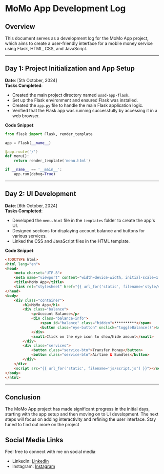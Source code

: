 # MoMo App Development Log

## Overview

This document serves as a development log for the MoMo App project, which aims to create a user-friendly interface for a mobile money service using Flask, HTML, CSS, and JavaScript.

---

## Day 1: Project Initialization and App Setup

**Date**: [5th October, 2024]  
**Tasks Completed**:
- Created the main project directory named `ussd-app-flask`.
- Set up the Flask environment and ensured Flask was installed.
- Created the `app.py` file to handle the main Flask application logic.
- Verified that the Flask app was running successfully by accessing it in a web browser.

**Code Snippet**:
```python
from flask import Flask, render_template

app = Flask(__name__)

@app.route('/')
def menu():
    return render_template('menu.html')

if __name__ == '__main__':
    app.run(debug=True)
```

---

## Day 2: UI Development

**Date**: [6th October, 2024]  
**Tasks Completed**:
- Developed the `menu.html` file in the `templates` folder to create the app's UI.
- Designed sections for displaying account balance and buttons for various services.
- Linked the CSS and JavaScript files in the HTML template.

**Code Snippet**:
```html
<!DOCTYPE html>
<html lang="en">
<head>
    <meta charset="UTF-8">
    <meta name="viewport" content="width=device-width, initial-scale=1.0">
    <title>MoMo App</title>
    <link rel="stylesheet" href="{{ url_for('static', filename='style/style.css') }}">
</head>
<body>
    <div class="container">
        <h1>MoMo App</h1>
        <div class="balance">
            <p>Account Balance</p>
            <div class="balance-info">
                <span id="balance" class="hidden">**********</span>
                <button class="eye-button" onclick="toggleBalance()">&#128065;</button>
            </div>
            <small>Click on the eye icon to show/hide amount</small>
        </div>
        <div class="services">
            <button class="service-btn">Transfer Money</button>
            <button class="service-btn">Airtime & Bundles</button>
        </div>
    </div>
    <script src="{{ url_for('static', filename='js/script.js') }}"></script>
</body>
</html>
```

---

## Conclusion

The MoMo App project has made significant progress in the initial days, starting with the app setup and then moving on to UI development. The next steps will focus on adding interactivity and refining the user interface. Stay tuned to find out more on the project

## Social Media Links

Feel free to connect with me on social media:
- LinkedIn:  [LinkedIn](https://www.linkedin.com/in/richmond-korsah-9a290b309/)
- Instagram: [Instagram](https://www.instagram.com/_.richie_kk._/)